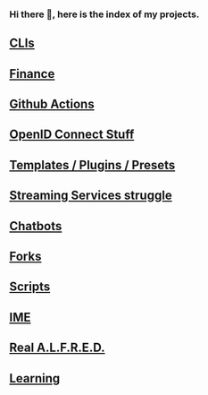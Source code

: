 ### Hi there 👋, here is the index of my projects.


## [CLIs](clis.md)

## [Finance](https://github.com/felipereyel/finance-tracker)

## [Github Actions](github-actions.md)

## [OpenID Connect Stuff](openid.md)

## [Templates / Plugins / Presets](templates-plugins-presets.md)

## [Streaming Services struggle](streaming-services-struggle.md)

## [Chatbots](chatbots.md)

## [Forks](forks.md)

## [Scripts](scripts.md)

## [IME](ime.md)

## [Real A.L.F.R.E.D.](alfred.md)

## [Learning](learning.md) 
